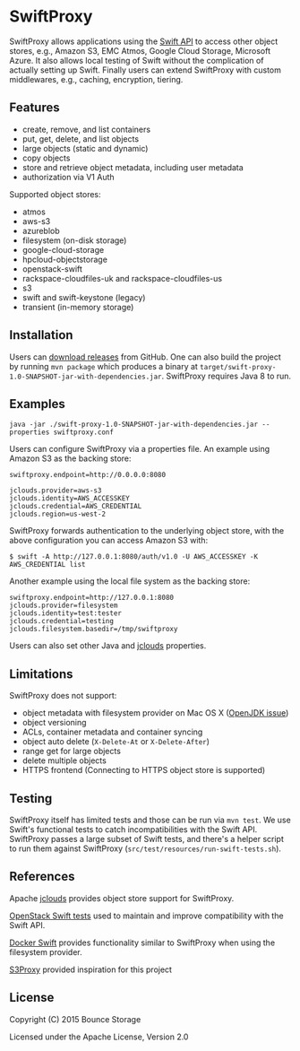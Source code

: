 SwiftProxy
=======
SwiftProxy allows applications using the
[Swift API](https://wiki.openstack.org/wiki/Swift)
to access other object stores,
e.g., Amazon S3, EMC Atmos, Google Cloud Storage, Microsoft Azure.
It also allows local testing of Swift without the complication of actually setting up Swift.
Finally users can extend SwiftProxy with custom middlewares, e.g., caching,
encryption, tiering.

Features
--------
* create, remove, and list containers
* put, get, delete, and list objects
* large objects (static and dynamic)
* copy objects
* store and retrieve object metadata, including user metadata
* authorization via V1 Auth

Supported object stores:

* atmos
* aws-s3
* azureblob
* filesystem (on-disk storage)
* google-cloud-storage
* hpcloud-objectstorage
* openstack-swift
* rackspace-cloudfiles-uk and rackspace-cloudfiles-us
* s3
* swift and swift-keystone (legacy)
* transient (in-memory storage)

Installation
------------

Users can
[download releases](https://github.com/bouncestorage/swiftproxy/releases)
from GitHub.  One can also build the project by running `mvn package`
which produces a binary at
`target/swift-proxy-1.0-SNAPSHOT-jar-with-dependencies.jar`.
SwiftProxy requires Java 8 to run.

Examples
--------

```
java -jar ./swift-proxy-1.0-SNAPSHOT-jar-with-dependencies.jar --properties swiftproxy.conf
```

Users can configure SwiftProxy via a properties file.  An example
using Amazon S3 as the backing store:

```
swiftproxy.endpoint=http://0.0.0.0:8080

jclouds.provider=aws-s3
jclouds.identity=AWS_ACCESSKEY
jclouds.credential=AWS_CREDENTIAL
jclouds.region=us-west-2
```

SwiftProxy forwards authentication to the underlying object store,
with the above configuration you can access Amazon S3 with:

```
$ swift -A http://127.0.0.1:8080/auth/v1.0 -U AWS_ACCESSKEY -K AWS_CREDENTIAL list
```

Another example using the local file system as the backing store:

```
swiftproxy.endpoint=http://127.0.0.1:8080
jclouds.provider=filesystem
jclouds.identity=test:tester
jclouds.credential=testing
jclouds.filesystem.basedir=/tmp/swiftproxy
```

Users can also set other Java and
[jclouds](https://github.com/jclouds/jclouds/blob/master/core/src/main/java/org/jclouds/Constants.java)
properties.

Limitations
-----------

SwiftProxy does not support:

* object metadata with filesystem provider on Mac OS X
  ([OpenJDK issue](https://bugs.openjdk.java.net/browse/JDK-8030048))
* object versioning
* ACLs, container metadata and container syncing
* object auto delete (`X-Delete-At` or `X-Delete-After`)
* range get for large objects
* delete multiple objects
* HTTPS frontend (Connecting to HTTPS object store is supported)

Testing
-------

SwiftProxy itself has limited tests and those can be run via `mvn
test`. We use Swift's functional tests to catch incompatibilities with
the Swift API. SwiftProxy passes a large subset of Swift tests, and
there's a helper script to run them against SwiftProxy
(`src/test/resources/run-swift-tests.sh`).

References
----------

Apache [jclouds](http://jclouds.apache.org/) provides object store
support for SwiftProxy.

[OpenStack Swift tests](https://github.com/openstack/swift/tree/master/test/functional)
used to maintain and improve compatibility with the Swift API.

[Docker Swift](https://github.com/ualbertalib/docker-swift) provides
functionality similar to SwiftProxy when using the filesystem
provider.

[S3Proxy](https://github.com/andrewgaul/s3proxy) provided inspiration
for this project


License
-------
Copyright (C) 2015 Bounce Storage

Licensed under the Apache License, Version 2.0
